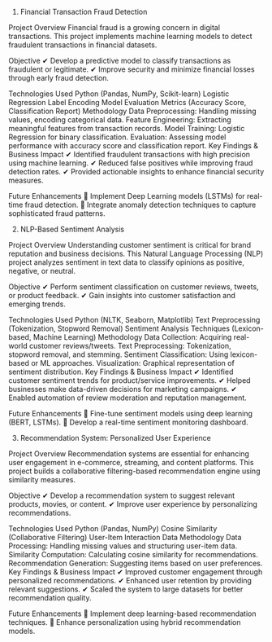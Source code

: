 1. Financial Transaction Fraud Detection

Project Overview
Financial fraud is a growing concern in digital transactions. This project implements machine learning models to detect fraudulent transactions in financial datasets.

Objective
✔ Develop a predictive model to classify transactions as fraudulent or legitimate.
✔ Improve security and minimize financial losses through early fraud detection.

Technologies Used
Python (Pandas, NumPy, Scikit-learn)
Logistic Regression
Label Encoding
Model Evaluation Metrics (Accuracy Score, Classification Report)
Methodology
Data Preprocessing: Handling missing values, encoding categorical data.
Feature Engineering: Extracting meaningful features from transaction records.
Model Training: Logistic Regression for binary classification.
Evaluation: Assessing model performance with accuracy score and classification report.
Key Findings & Business Impact
✔ Identified fraudulent transactions with high precision using machine learning.
✔ Reduced false positives while improving fraud detection rates.
✔ Provided actionable insights to enhance financial security measures.

Future Enhancements
🔹 Implement Deep Learning models (LSTMs) for real-time fraud detection.
🔹 Integrate anomaly detection techniques to capture sophisticated fraud patterns.



2. NLP-Based Sentiment Analysis

Project Overview
Understanding customer sentiment is critical for brand reputation and business decisions. This Natural Language Processing (NLP) project analyzes sentiment in text data to classify opinions as positive, negative, or neutral.

Objective
✔ Perform sentiment classification on customer reviews, tweets, or product feedback.
✔ Gain insights into customer satisfaction and emerging trends.

Technologies Used
Python (NLTK, Seaborn, Matplotlib)
Text Preprocessing (Tokenization, Stopword Removal)
Sentiment Analysis Techniques (Lexicon-based, Machine Learning)
Methodology
Data Collection: Acquiring real-world customer reviews/tweets.
Text Preprocessing: Tokenization, stopword removal, and stemming.
Sentiment Classification: Using lexicon-based or ML approaches.
Visualization: Graphical representation of sentiment distribution.
Key Findings & Business Impact
✔ Identified customer sentiment trends for product/service improvements.
✔ Helped businesses make data-driven decisions for marketing campaigns.
✔ Enabled automation of review moderation and reputation management.

Future Enhancements
🔹 Fine-tune sentiment models using deep learning (BERT, LSTMs).
🔹 Develop a real-time sentiment monitoring dashboard.



3. Recommendation System: Personalized User Experience

Project Overview
Recommendation systems are essential for enhancing user engagement in e-commerce, streaming, and content platforms. This project builds a collaborative filtering-based recommendation engine using similarity measures.

Objective
✔ Develop a recommendation system to suggest relevant products, movies, or content.
✔ Improve user experience by personalizing recommendations.

Technologies Used
Python (Pandas, NumPy)
Cosine Similarity (Collaborative Filtering)
User-Item Interaction Data
Methodology
Data Processing: Handling missing values and structuring user-item data.
Similarity Computation: Calculating cosine similarity for recommendations.
Recommendation Generation: Suggesting items based on user preferences.
Key Findings & Business Impact
✔ Improved customer engagement through personalized recommendations.
✔ Enhanced user retention by providing relevant suggestions.
✔ Scaled the system to large datasets for better recommendation quality.

Future Enhancements
🔹 Implement deep learning-based recommendation techniques.
🔹 Enhance personalization using hybrid recommendation models.


